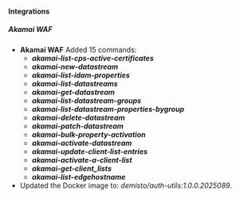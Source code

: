 
#### Integrations

##### Akamai WAF

- **Akamai WAF**
Added 15 commands:
    - ***akamai-list-cps-active-certificates***
    - ***akamai-new-datastream***
    - ***akamai-list-idam-properties***
    - ***akamai-list-datastreams***
    - ***akamai-get-datastream***
    - ***akamai-list-datastream-groups***
    - ***akamai-list-datastream-properties-bygroup***
    - ***akamai-delete-datastream***
    - ***akamai-patch-datastream***
    - ***akamai-bulk-property-activation***
    - ***akamai-activate-datastream***
    - ***akamai-update-client-list-entries***
    - ***akamai-activate-a-client-list***
    - ***akamai-get-client_lists***
    - ***akamai-list-edgehostname***
- Updated the Docker image to: *demisto/auth-utils:1.0.0.2025089*.
